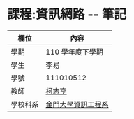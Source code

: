 # 課程:資訊網路 -- 筆記

欄位 | 內容
-----|--------
學期 | 110 學年度下學期
學生 | 李易
學號 | 111010512
教師 | [柯志亨](https://csie.nqu.edu.tw/smallko/)
學校科系 | [金門大學資訊工程系](https://www.nqu.edu.tw/educsie/index.php)
